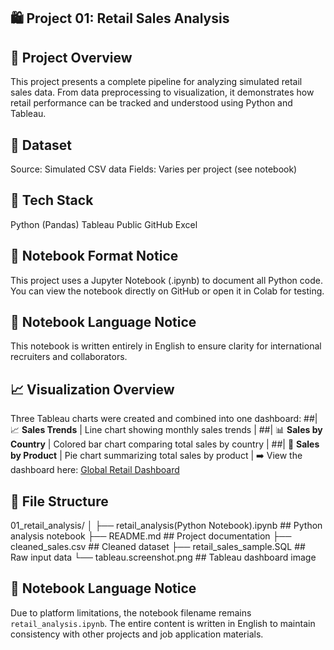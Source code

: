 ## 🛍️ Project 01: Retail Sales Analysis

## 📌 Project Overview
This project presents a complete pipeline for analyzing simulated retail sales data. 
From data preprocessing to visualization, it demonstrates how retail performance can be tracked and understood using Python and Tableau.

## 🧮 Dataset
Source: Simulated CSV data
Fields: Varies per project (see notebook)

## 🧰 Tech Stack
Python (Pandas)
Tableau Public
GitHub
Excel

## 📓 Notebook Format Notice
This project uses a Jupyter Notebook (.ipynb) to document all Python code. You can view the notebook directly on GitHub or open it in Colab for testing.

## 📘 Notebook Language Notice
This notebook is written entirely in English to ensure clarity for international recruiters and collaborators.

## 📈 Visualization Overview
Three Tableau charts were created and combined into one dashboard:
##| 📈 **Sales Trends** | Line chart showing monthly sales trends |
##| 📊 **Sales by Country** | Colored bar chart comparing total sales by country |
##| 🧾 **Sales by Product** | Pie chart summarizing total sales by product |
➡️ View the dashboard here: [Global Retail Dashboard](https://public.tableau.com/app/profile/zheng.lyu6601/viz/GlobalRetailAnalysis_17487317429280/GlobalRetailAnalysis)

## 📁 File Structure
01_retail_analysis/
│
├── retail_analysis(Python Notebook).ipynb        ## Python analysis notebook
├── README.md                                     ## Project documentation
├── cleaned_sales.csv                             ## Cleaned dataset
├── retail_sales_sample.SQL                       ## Raw input data
└── tableau.screenshot.png                        ## Tableau dashboard image

## 💬 Notebook Language Notice
Due to platform limitations, the notebook filename remains `retail_analysis.ipynb`. 
The entire content is written in English to maintain consistency with other projects and job application materials.
